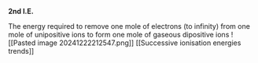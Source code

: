 **2nd I.E.**

The energy required to remove one mole of electrons (to infinity) from one mole of unipositive ions to form one mole of gaseous dipositive ions
![[Pasted image 20241222212547.png]]
[[Successive ionisation energies trends]]
